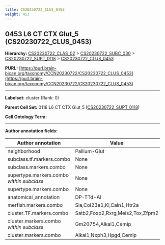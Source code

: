 ```yaml
---
title: CS20230722_CLUS_0453
weight: 453
---
```

## 0453 L6 CT CTX Glut_5 (CS20230722_CLUS_0453)
<b>Hierarchy: </b>
[CS20230722_CLAS_02](../CS20230722_CLAS_02) >
[CS20230722_SUBC_030](../CS20230722_SUBC_030) >
[CS20230722_SUPT_0118](../CS20230722_SUPT_0118) >
[CS20230722_CLUS_0453](../CS20230722_CLUS_0453)

**PURL:** [https://purl.brain-bican.org/taxonomy/CCN20230722/CS20230722_CLUS_0453](https://purl.brain-bican.org/taxonomy/CCN20230722/CS20230722_CLUS_0453)

---


**Labelset:** cluster (Rank: 0)

**Parent Cell Set:** 0118 L6 CT CTX Glut_5 ([CS20230722_SUPT_0118](../CS20230722_SUPT_0118))



**Cell Ontology Term:** 

[MARKER GENES.]: #


---

[TRANSFERRED ANNOTATIONS.]: #


[AUTHOR ANNOTATION FIELDS.]: #


**Author annotation fields:**

| Author annotation | Value |
|-------------------|-------|
|neighborhood|Pallium-Glut|
|subclass.tf.markers.combo|None|
|subclass.markers.combo|None|
|supertype.markers.combo _within subclass_|None|
|supertype.markers.combo|None|
|anatomical_annotation|DP-TTd-AI|
|merfish.markers.combo|Sla,Col23a1,Kl,Caln1,Htr2a|
|cluster.TF.markers.combo|Satb2,Foxp2,Rxrg,Meis2,Tox,Zfpm2|
|cluster.markers.combo _within subclass_|Gm20754,Alkal1,Cemip|
|cluster.markers.combo|Alkal1,Nxph3,Hpgd,Cemip|
